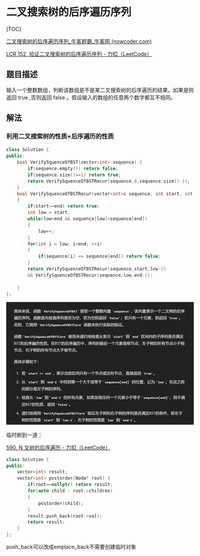 # 二叉搜索树的后序遍历序列

[TOC]

[二叉搜索树的后序遍历序列_牛客题霸_牛客网 (nowcoder.com)](https://www.nowcoder.com/practice/a861533d45854474ac791d90e447bafd?tpId=13&&tqId=11176&rp=1&ru=/ta/coding-interviews&qru=/ta/coding-interviews/question-ranking)

[LCR 152. 验证二叉搜索树的后序遍历序列 - 力扣（LeetCode）](https://leetcode.cn/problems/er-cha-sou-suo-shu-de-hou-xu-bian-li-xu-lie-lcof/description/)



## 题目描述

输入一个整数数组，判断该数组是不是某二叉搜索树的后序遍历的结果。如果是则返回 true ,否则返回 false 。假设输入的数组的任意两个数字都互不相同。



## 解法

### 利用二叉搜索树的性质+后序遍历的性质

```c++
class Solution {
public:
    bool VerifySquenceOfBST(vector<int> sequence) {
        if(sequence.empty()) return false;
        if(sequence.size()==1) return true;
        return VerifySquenceOfBSTRecur(sequence,0,sequence.size()-1);
    }
    bool VerifySquenceOfBSTRecur(vector<int>& sequence, int start, int end)
    {
        if(start>=end) return true;
        int low = start;
        while(low<end && sequence[low]<sequence[end])
        {
            low++;
        }
        for(int i = low; i<end; ++i)
        {
            if(sequence[i] <= sequence[end]) return false;
        }
        return VerifySquenceOfBSTRecur(sequence,start,low-1) 
        && VerifySquenceOfBSTRecur(sequence,low,end-1);

    }
};
```



![2](images/2.png)

临时刷到一道：

[590. N 叉树的后序遍历 - 力扣（LeetCode）](https://leetcode.cn/problems/n-ary-tree-postorder-traversal/)

```c++
class Solution {
public:
    vector<int> result;
    vector<int> postorder(Node* root) {
        if(root==nullptr) return result;
        for(auto child : root->children)
        {
            postorder(child);
        }
        result.push_back(root->val);
        return result;
    }
};
```

push_back可以改成emplace_back不需要创建临时对象
